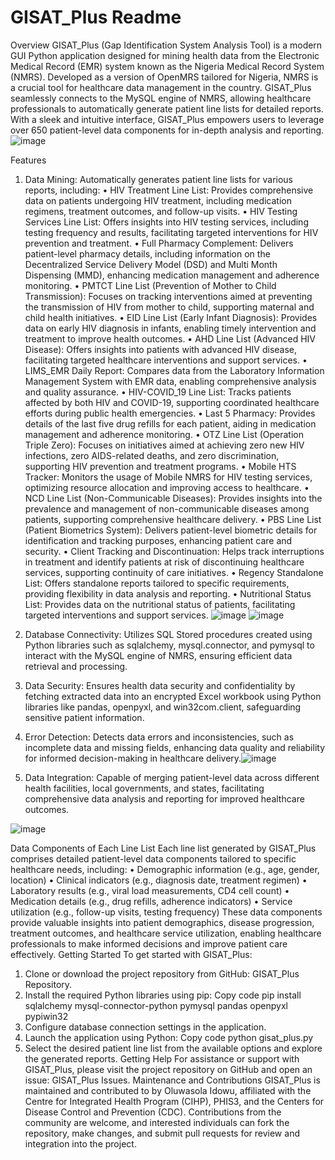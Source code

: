 # GISAT_Plus Readme
Overview
GISAT_Plus (Gap Identification System Analysis Tool) is a modern GUI Python application designed for mining health data from the Electronic Medical Record (EMR) system known as the Nigeria Medical Record System (NMRS). Developed as a version of OpenMRS tailored for Nigeria, NMRS is a crucial tool for healthcare data management in the country. GISAT_Plus seamlessly connects to the MySQL engine of NMRS, allowing healthcare professionals to automatically generate patient line lists for detailed reports. With a sleek and intuitive interface, GISAT_Plus empowers users to leverage over 650 patient-level data components for in-depth analysis and reporting.
![image](https://github.com/OluwasolaIdowu645/DataScience-GISAT_Plus/assets/162600317/50966b4c-e404-4585-b36a-7111b82fdb13)

Features
1.	Data Mining: Automatically generates patient line lists for various reports, including:
      •	HIV Treatment Line List: Provides comprehensive data on patients undergoing HIV treatment, including medication regimens, treatment outcomes, and follow-up visits.
      •	HIV Testing Services Line List: Offers insights into HIV testing services, including testing frequency and results, facilitating targeted interventions for HIV prevention and treatment.
      •	Full Pharmacy Complement: Delivers patient-level pharmacy details, including information on the Decentralized Service Delivery Model (DSD) and Multi Month Dispensing (MMD), enhancing medication management and adherence monitoring.
      •	PMTCT Line List (Prevention of Mother to Child Transmission): Focuses on tracking interventions aimed at preventing the transmission of HIV from mother to child, supporting maternal and child health initiatives.
      •	EID Line List (Early Infant Diagnosis): Provides data on early HIV diagnosis in infants, enabling timely intervention and treatment to improve health outcomes.
      •	AHD Line List (Advanced HIV Disease): Offers insights into patients with advanced HIV disease, facilitating targeted healthcare interventions and support services.
      •	LIMS_EMR Daily Report: Compares data from the Laboratory Information Management System with EMR data, enabling comprehensive analysis and quality assurance.
      •	HIV-COVID_19 Line List: Tracks patients affected by both HIV and COVID-19, supporting coordinated healthcare efforts during public health emergencies.
      •	Last 5 Pharmacy: Provides details of the last five drug refills for each patient, aiding in medication management and adherence monitoring.
      •	OTZ Line List (Operation Triple Zero): Focuses on initiatives aimed at achieving zero new HIV infections, zero AIDS-related deaths, and zero discrimination, supporting HIV prevention and treatment programs.
      •	Mobile HTS Tracker: Monitors the usage of Mobile NMRS for HIV testing services, optimizing resource allocation and improving access to healthcare.
      •	NCD Line List (Non-Communicable Diseases): Provides insights into the prevalence and management of non-communicable diseases among patients, supporting comprehensive healthcare delivery.
      •	PBS Line List (Patient Biometrics System): Delivers patient-level biometric details for identification and tracking purposes, enhancing patient care and security.
      •	Client Tracking and Discontinuation: Helps track interruptions in treatment and identify patients at risk of discontinuing healthcare services, supporting continuity of care initiatives.
      •	Regency Standalone List: Offers standalone reports tailored to specific requirements, providing flexibility in data analysis and reporting.
      •	Nutritional Status List: Provides data on the nutritional status of patients, facilitating targeted interventions and support services.
  	![image](https://github.com/OluwasolaIdowu645/DataScience-GISAT_Plus/assets/162600317/f0d6f3e7-ca94-487e-a570-8755735f9887) ![image](https://github.com/OluwasolaIdowu645/DataScience-GISAT_Plus/assets/162600317/57932e5c-8e75-4def-a67d-d4795bc974be)

3.	Database Connectivity: Utilizes SQL Stored procedures created using Python libraries such as sqlalchemy, mysql.connector, and pymysql to interact with the MySQL engine of NMRS, ensuring efficient data retrieval and processing.
4.	Data Security: Ensures health data security and confidentiality by fetching extracted data into an encrypted Excel workbook using Python libraries like pandas, openpyxl, and win32com.client, safeguarding sensitive patient information.
5.	Error Detection: Detects data errors and inconsistencies, such as incomplete data and missing fields, enhancing data quality and reliability for informed decision-making in healthcare delivery.![image](https://github.com/OluwasolaIdowu645/DataScience-GISAT_Plus/assets/162600317/2eb98f75-ea7b-461e-8c60-de7c7db9462c)
6.	Data Integration: Capable of merging patient-level data across different health facilities, local governments, and states, facilitating comprehensive data analysis and reporting for improved healthcare outcomes.

![image](https://github.com/OluwasolaIdowu645/DataScience-GISAT_Plus/assets/162600317/5f78a49e-feb0-426b-94e3-892c65d01a5f)

Data Components of Each Line List
Each line list generated by GISAT_Plus comprises detailed patient-level data components tailored to specific healthcare needs, including:
  •	Demographic information (e.g., age, gender, location)
  •	Clinical indicators (e.g., diagnosis date, treatment regimen)
  •	Laboratory results (e.g., viral load measurements, CD4 cell count)
  •	Medication details (e.g., drug refills, adherence indicators)
  •	Service utilization (e.g., follow-up visits, testing frequency)
These data components provide valuable insights into patient demographics, disease progression, treatment outcomes, and healthcare service utilization, enabling healthcare professionals to make informed decisions and improve patient care effectively.
Getting Started
To get started with GISAT_Plus:
1.	Clone or download the project repository from GitHub: GISAT_Plus Repository.
2.	Install the required Python libraries using pip:
Copy code
pip install sqlalchemy mysql-connector-python pymysql pandas openpyxl pypiwin32 
3.	Configure database connection settings in the application.
4.	Launch the application using Python:
Copy code
python gisat_plus.py 
5.	Select the desired patient line list from the available options and explore the generated reports.
Getting Help
For assistance or support with GISAT_Plus, please visit the project repository on GitHub and open an issue: GISAT_Plus Issues.
Maintenance and Contributions
GISAT_Plus is maintained and contributed to by Oluwasola Idowu, affiliated with the Centre for Integrated Health Program (CIHP), PHIS3, and the Centers for Disease Control and Prevention (CDC). Contributions from the community are welcome, and interested individuals can fork the repository, make changes, and submit pull requests for review and integration into the project.
